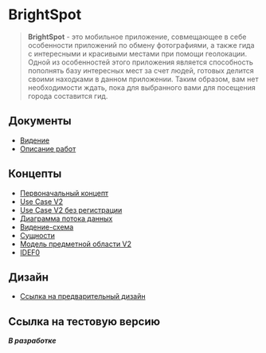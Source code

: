 # BrightSpot

> **BrightSpot** - это мобильное приложение, совмещающее в себе особенности приложений по обмену фотографиями, а также гида с интересными и красивыми местами при помощи геолокации. Одной из особенностей этого приложения является способность пополнять базу интересных мест за счет людей, готовых делится своими находками в данном приложении. Таким образом, вам нет необходимости ждать, пока для выбранного вами для посещения города составится гид. 

## Документы

- [Видение](Documents/Vision.md)
- [Описание работ](Documents/DescriptionWork.md)

## Концепты

- [Первоначальный концепт](Concepts/Concept_v1.png)
- [Use Case V2](Concepts/UseCaseV2.png)
- [Use Case V2 без регистрации](Concepts/UseCaseV2WithoutRegistration.png)
- [Диаграмма потока данных](Concepts/DataFlowDiagram.png)
- [Видение-схема](Concepts/Vision.jpg)
- [Сущности](Concepts/Entities.jpg)
- [Модель предметной области V2](Concepts/DomainModelUML.png)
- [IDEF0](Concepts/IDEF0.jpg)

## Дизайн

- [Ссылка на предварительный дизайн](https://www.figma.com/file/nkWXdTVxX2eZmVZ8grq6Dr/Untitled?node-id=0%3A1)

## Ссылка на тестовую версию

***В разработке***